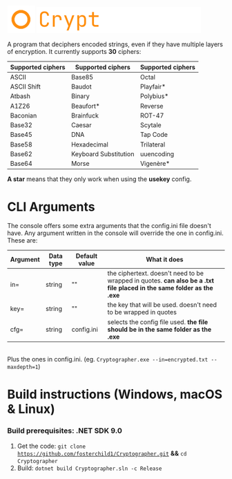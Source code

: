 <img src="https://github.com/fosterchild1/Cryptographer/blob/master/resources/icon.ico" width="64" height="64"> <img src="https://github.com/fosterchild1/Cryptographer/blob/master/resources/text.png" width="381" height="61"> 

A program that deciphers encoded strings, even if they have multiple layers of encryption. It currently supports <b>30</b> ciphers:
<br/>

| Supported ciphers | Supported ciphers | Supported ciphers |
| ---  | --- | --- |
| ASCII | Base85 | Octal |
| ASCII Shift | Baudot | Playfair* |
| Atbash | Binary | Polybius* |
| A1Z26 | Beaufort* | Reverse |
| Baconian | Brainfuck | ROT-47 |
| Base32 | Caesar | Scytale |
| Base45 | DNA | Tap Code |
| Base58 | Hexadecimal | Trilateral |
| Base62 | Keyboard Substitution | uuencoding |
| Base64 | Morse | Vigenère* |

<b>A star</b> means that they only work when using the <b>usekey</b> config.

# CLI Arguments
The console offers some extra arguments that the config.ini file doesn't have. Any argument written in the console will override the one in config.ini. These are:
<br/>

| Argument | Data type | Default value | What it does |
| ---  | --- | --- | --- |
| in= | string | "" | the ciphertext. doesn't need to be wrapped in quotes. <b>can also be a .txt file placed in the same folder as the .exe</b> |
| key= | string | "" | the key that will be used. doesn't need to be wrapped in quotes |
| cfg= | string | config.ini | selects the config file used. <b>the file should be in the same folder as the .exe</b> |
<br/>
Plus the ones in config.ini. (eg. <code>Cryptographer.exe --in=encrypted.txt --maxdepth=1</code>)

# Build instructions (Windows, macOS & Linux)
### Build prerequisites: .NET SDK 9.0
1. Get the code: <code>git clone https://github.com/fosterchild1/Cryptographer.git</code> <b>&&</b> <code>cd Cryptographer</code>
2. Build: <code>dotnet build Cryptographer.sln -c Release</code>
